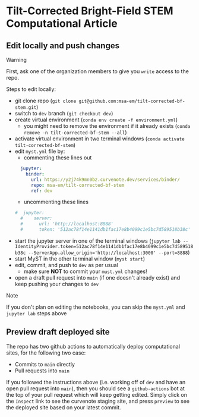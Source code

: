 # Tilt-Corrected Bright-Field STEM Computational Article

## Edit locally and push changes

> [!WARNING]
> First, ask one of the organization members to give you `write` access to the repo.

Steps to edit locally:
- git clone repo (`git clone git@github.com:msa-em/tilt-corrected-bf-stem.git`)
- switch to `dev` branch (`git checkout dev`)
- create virtual environment (`conda env create -f environment.yml`)
  - you might need to remove the environment if it already exists (`conda remove -n tilt-corrected-bf-stem --all`)
- activate virtual environment in two terminal windows (`conda activate tilt-corrected-bf-stem`)
- edit `myst.yml` file by:
  - commenting these lines out
  ```yml
    jupyter:
      binder:
        url: https://y2j74k9mn0bz.curvenote.dev/services/binder/
        repo: msa-em/tilt-corrected-bf-stem
        ref: dev
  ```
  - uncommenting these lines
  ```yml
  #  jupyter:
    #    server:
    #      url: 'http://localhost:8888'
    #      token: '512ac78f14e1141db1fac17e8b4099c1e5bc7d589518b38c'
  ```
- start the jupyter server in one of the terminal windows (`jupyter lab --IdentityProvider.token=512ac78f14e1141db1fac17e8b4099c1e5bc7d589518b38c --ServerApp.allow_origin='http://localhost:3000' --port=8888`)
- start MyST in the other terminal window (`myst start`)
- edit, commit, and push to `dev` as per usual
  - make sure **NOT** to commit your `must.yml` changes!
- open a draft pull request into `main` (if one doesn't already exist) and keep pushing your changes to `dev`

> [!NOTE]
> If you don't plan on editing the notebooks, you can skip the `myst.yml` and `jupyter lab` steps above

## Preview draft deployed site
The repo has two github actions to automatically deploy computational sites, for the following two case:
- Commits to `main` directly
- Pull requests into `main`

If you followed the instructions above (i.e. working off of `dev` and have an open pull request into `main`), then you should see a `github-actions` bot at the top of your pull request which will keep getting edited.
Simply click on the `Inspect` link to see the curvenote staging site, and press `preview` to see the deployed site based on your latest commit.
